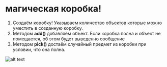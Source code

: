 # магическая коробка!

1. Создаём коробку! Указываем количество объектов которые можно уместить в созданную коробку.
2. Методом **add()** добавляем объект. Если коробка полна и объект не помещается, об этом будет выведенно сообщение
3. Методом **pick()** достаём случайный предмет из коробки при условии, что она полна.



![alt text](https://www.meme-arsenal.com/memes/d63b2c93b4a1a98fbdf3c93fde64ed42.jpg)